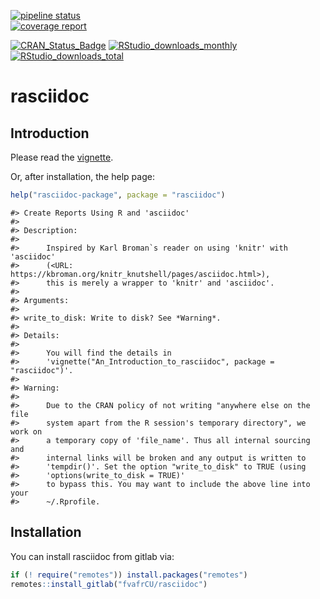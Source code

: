 [![pipeline status](https://gitlab.com/fvafrCU/rasciidoc/badges/master/pipeline.svg)](https://gitlab.com/fvafrCU/rasciidoc/-/commits/master)    
[![coverage report](https://gitlab.com/fvafrCU/rasciidoc/badges/master/coverage.svg)](https://gitlab.com/fvafrCU/rasciidoc/-/commits/master)
<!-- 
    [![Build Status](https://travis-ci.org/fvafrCU/rasciidoc.svg?branch=master)](https://travis-ci.org/fvafrCU/rasciidoc)
    [![Coverage Status](https://codecov.io/github/fvafrCU/rasciidoc/coverage.svg?branch=master)](https://codecov.io/github/fvafrCU/rasciidoc?branch=master)
-->
[![CRAN_Status_Badge](https://www.r-pkg.org/badges/version/rasciidoc)](https://cran.r-project.org/package=rasciidoc)
[![RStudio_downloads_monthly](https://cranlogs.r-pkg.org/badges/rasciidoc)](https://cran.r-project.org/package=rasciidoc)
[![RStudio_downloads_total](https://cranlogs.r-pkg.org/badges/grand-total/rasciidoc)](https://cran.r-project.org/package=rasciidoc)

<!-- README.md is generated from README.Rmd. Please edit that file -->



# rasciidoc
## Introduction
Please read the
[vignette](https://fvafrCU.gitlab.io/rasciidoc/doc/An_Introduction_to_rasciidoc.html).
<!-- 
[vignette](https://CRAN.R-project.org/package=rasciidoc/vignettes/An_Introduction_to_rasciidoc.html).

-->

Or, after installation, the help page:

```r
help("rasciidoc-package", package = "rasciidoc")
```

```
#> Create Reports Using R and 'asciidoc'
#> 
#> Description:
#> 
#>      Inspired by Karl Broman`s reader on using 'knitr' with 'asciidoc'
#>      (<URL: https://kbroman.org/knitr_knutshell/pages/asciidoc.html>),
#>      this is merely a wrapper to 'knitr' and 'asciidoc'.
#> 
#> Arguments:
#> 
#> write_to_disk: Write to disk? See *Warning*.
#> 
#> Details:
#> 
#>      You will find the details in
#>      'vignette("An_Introduction_to_rasciidoc", package = "rasciidoc")'.
#> 
#> Warning:
#> 
#>      Due to the CRAN policy of not writing "anywhere else on the file
#>      system apart from the R session's temporary directory", we work on
#>      a temporary copy of 'file_name'. Thus all internal sourcing and
#>      internal links will be broken and any output is written to
#>      'tempdir()'. Set the option "write_to_disk" to TRUE (using
#>      'options(write_to_disk = TRUE)'
#>      to bypass this. You may want to include the above line into your
#>      ~/.Rprofile.
```

## Installation

You can install rasciidoc from gitlab via:


```r
if (! require("remotes")) install.packages("remotes")
remotes::install_gitlab("fvafrCU/rasciidoc")
```


